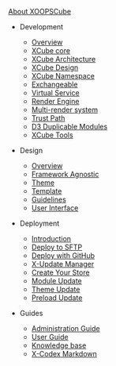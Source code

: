 [<span class="iconify" data-icon="mdi:cube-outline"></span> About XOOPSCube](/en/about.md)

- Development
  - [Overview](/en/development/)
  - [XCube core](/en/development/README.md#xcube-core-concept)
  - [XCube Architecture](/en/development/README.md#xcube-architecture)
  - [XCube Design](/en/development/README.md#design-patterns)
  - [XCube Namespace](/en/development/README.md#xcube-namespace)
  - [Exchangeable](/en/development/README.md#exchangeable)
  - [Virtual Service](/en/development/README.md#virtual-service)
  - [Render Engine](/en/development/README.md#render-engine)
  - [Multi-render system](/en/development/README.md#multi-render)
  - [Trust Path](/en/development/README.md#trust-path)
  - [D3 Duplicable Modules](/en/development/README.md#duplicable-modules)
  - [XCube Tools](/en/development/README.md#xcube-tools)

- Design
  - [Overview](/en/design/)
  - [Framework Agnostic](/en/design/README.md#framework-agnostic)
  - [Theme](/en/design/theme/)
  - [Template](/en/design/template/)
  - [Guidelines](/en/design/guidelines/)
  - [User Interface](/en/design/user-interface/)

- Deployment
  - [Introduction](/en/deployment/)
  - [Deploy to SFTP](/en/deployment/sftp.md)
  - [Deploy with GitHub](/en/deployment/deploy-github.md)
  - [X-Update Manager](/en/deployment/update-manager.md)
  - [Create Your Store](/en/deployment/update-store.md)
  - [Module Update](/en/deployment/update-module.md)
  - [Theme Update](/en/deployment/update-theme.md)
  - [Preload Update](/en/deployment/update-preload.md)

- Guides
  - [Administration Guide](/en/guides/administration.md)
  - [User Guide](/en/guides/user-guide.md)
  - [Knowledge base](/en/guides/knowledge-base.md)
  - [X-Codex Markdown](/en/guides/markdown/)